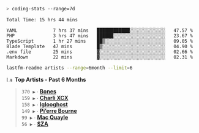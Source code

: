 ```zsh
> coding-stats --range=7d
```

<!--START_SECTION:waka-->

```text
Total Time: 15 hrs 44 mins

YAML             7 hrs 37 mins   ████████████░░░░░░░░░░░░░   47.57 %
PHP              3 hrs 47 mins   ██████░░░░░░░░░░░░░░░░░░░   23.67 %
TypeScript       1 hr 27 mins    ██▒░░░░░░░░░░░░░░░░░░░░░░   09.05 %
Blade Template   47 mins         █▒░░░░░░░░░░░░░░░░░░░░░░░   04.90 %
.env file        25 mins         ▓░░░░░░░░░░░░░░░░░░░░░░░░   02.66 %
Markdown         22 mins         ▓░░░░░░░░░░░░░░░░░░░░░░░░   02.31 %
```

<!--END_SECTION:waka-->

```zsh
lastfm-readme artists --range=6month --limit=6
```

<!--START_LASTFM_ARTISTS:{"period": "6month", "rows": 6}-->
<a href="https://last.fm" target="_blank"><img src="https://user-images.githubusercontent.com/17434202/215290617-e793598d-d7c9-428f-9975-156db1ba89cc.svg" alt="Last.fm Logo" width="18" height="13"/></a> **Top Artists - Past 6 Months**

> `370 ▶️` ∙ **[Bones](https://www.last.fm/music/Bones)**<br/>
> `159 ▶️` ∙ **[Charli XCX](https://www.last.fm/music/Charli+XCX)**<br/>
> `158 ▶️` ∙ **[Iglooghost](https://www.last.fm/music/Iglooghost)**<br/>
> `149 ▶️` ∙ **[Pi’erre Bourne](https://www.last.fm/music/Pi%E2%80%99erre+Bourne)**<br/>
> `99 ▶️` ∙ **[Mac Quayle](https://www.last.fm/music/Mac+Quayle)**<br/>
> `56 ▶️` ∙ **[SZA](https://www.last.fm/music/SZA)**<br/>
<!--END_LASTFM_ARTISTS-->
